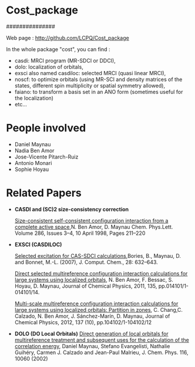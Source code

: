 # Cost_package
###############

Web page : http://github.com/LCPQ/Cost_package

In the whole package "cost", you can find : 
- casdi: MRCI program (MR-SDCI or DDCI), 
- dolo: localization of orbitals,
- exsci also named casdiloc: selected MRCI (quasi linear MRCI),
- noscf: to optimize orbitals (using MR-SCI and density matrices of the states, different spin multiplicity or spatial symmetry allowed),
- faiano: to transform a basis set in an ANO form (sometimes useful for the localization)
- etc...

  
People involved
===============

* Daniel Maynau
* Nadia Ben Amor
* Jose-Vicente Pitarch-Ruiz
* Antonio Monari
* Sophie Hoyau

Related Papers
==============

- **CASDI and (SC)2 size-consistency correction**

  [Size-consistent self-consistent configuration interaction from a complete active space](http://dx.doi.org/doi:10.1016/S0009-2614(98)00104-3),N. Ben Amor, D. Maynau Chem. Phys.Lett. Volume 286, Issues 3–4, 10 April 1998, Pages 211–220


- **EXSCI (CASDILOC)** 

  [Selected excitation for CAS-SDCI calculations](http://dx.doi.org/doi:10.1002/jcc.20588),Bories, B., Maynau, D. and Bonnet, M.-L. (2007), J. Comput. Chem., 28: 632–643.


  [Direct selected multireference configuration interaction calculations for large systems using localized orbitals](http://dx.doi.org/10.1063/1.3600351), N. Ben Amor, F. Bessac, S. Hoyau, D. Maynau, Journal of Chemical Physics, 2011, 135, pp.014101/1-014101/14.

  [Multi-scale multireference configuration interaction calculations for large systems using localized orbitals: Partition in zones](http://dx.doi.org/10.1063/1.4747535), C. Chang,C. Calzado, N. Ben Amor, J. Sánchez-Marín, D. Maynau, Journal of Chemical Physics, 2012, 137 (10), pp.104102/1-104102/12

- **DOLO (DO Local Orbitals)**
  [Direct generation of local orbitals for multireference treatment and subsequent uses for the calculation of the correlation energy](http://dx.doi.org/10.1063/1.1476312), Daniel Maynau, Stefano Evangelisti, Nathalie Guihéry, Carmen J. Calzado and Jean-Paul Malrieu, J. Chem. Phys. 116, 10060 (2002)



